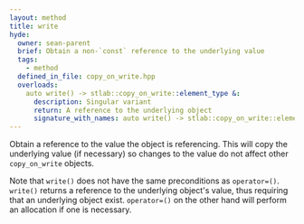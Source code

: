 ```yaml
---
layout: method
title: write
hyde:
  owner: sean-parent
  brief: Obtain a non-`const` reference to the underlying value
  tags:
    - method
  defined_in_file: copy_on_write.hpp
  overloads:
    auto write() -> stlab::copy_on_write::element_type &:
      description: Singular variant
      return: A reference to the underlying object
      signature_with_names: auto write() -> stlab::copy_on_write::element_type &
---
```


Obtain a reference to the value the object is referencing. This will copy the underlying value (if necessary) so changes to the value do not affect other `copy_on_write` objects.

Note that `write()` does not have the same preconditions as `operator=()`. `write()` returns a reference to the underlying object's value, thus requiring that an underlying object exist. `operator=()` on the other hand will perform an allocation if one is necessary.
